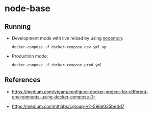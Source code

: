 # node-base 

## Running

- Development mode with live reload by using [nodemon](https://nodemon.io/):

    `docker-compose -f docker-compose.dev.yml up`

- Production mode:

    `docker-compose -f docker-compose.prod.yml` 

## References

- https://medium.com/vteam/configure-docker-project-for-different-environments-using-docker-compose-3-

- https://medium.com/nttlabs/cgroup-v2-596d035be4d7